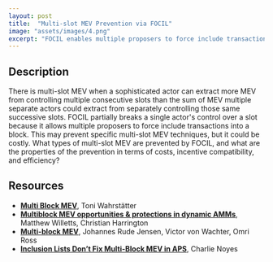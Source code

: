 ```yaml
---
layout: post
title:  "Multi-slot MEV Prevention via FOCIL"
image: "assets/images/4.png"
excerpt: "FOCIL enables multiple proposers to force include transactions into a block. What types of multi-slot MEV does this prevent?"
---
```


## Description

There is multi-slot MEV when a sophisticated actor can extract more MEV from controlling multiple consecutive slots than the sum of MEV multiple separate actors could extract from separately controlling those same successive slots. FOCIL partially breaks a single actor's control over a slot because it allows multiple proposers to force include transactions into a block. This may prevent specific multi-slot MEV techniques, but it could be costly. What types of multi-slot MEV are prevented by FOCIL, and what are the properties of the prevention in terms of costs, incentive compatibility, and efficiency?

## Resources

- [**Multi Block MEV**](https://collective.flashbots.net/t/multi-block-mev/457/6), Toni Wahrstätter
- [**Multiblock MEV opportunities & protections in dynamic AMMs**](https://arxiv.org/abs/2404.15489), Matthew Willetts, Christian Harrington
- [**Multi-block MEV**](https://arxiv.org/abs/2303.04430), Johannes Rude Jensen, Victor von Wachter, Omri Ross
- [**Inclusion Lists Don’t Fix Multi-Block MEV in APS**](https://x.com/_charlienoyes/status/1806186662327689441), Charlie Noyes
